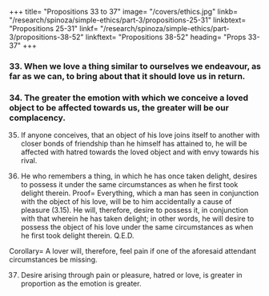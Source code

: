 +++
title=  "Propositions 33 to 37"
image=  "/covers/ethics.jpg"
linkb=  "/research/spinoza/simple-ethics/part-3/propositions-25-31"
linkbtext=  "Propositions 25-31"
linkf=  "/research/spinoza/simple-ethics/part-3/propositions-38-52"
linkftext=  "Propositions 38-52"
heading= "Props 33-37"
+++


### 33. When we love a thing similar to ourselves we endeavour, as far as we can, to bring about that it should love us in return. 

<!-- Proof=  That which we love we endeavour, as far as we can, to conceive in preference to anything else (3.12).

If the thing be similar to ourselves, we shall endeavour to affect it pleasurably in preference to anything else (3.29).
In other words, we shall endeavour, as far as we can, to bring it about, that the thing should be affected with pleasure accompanied by the idea of ourselves, that is (3.13 note), that it should love us in return. Q.E.D. -->

### 34. The greater the emotion with which we conceive a loved object to be affected towards us, the greater will be our complacency. 

<!-- Proof=  We endeavour (3.33), as far as we can, to bring about, that what we love should love us in return= 
In other words, that what we love should be affected with pleasure accompanied by the idea of ourself as cause.
Therefore, in proportion as the loved object is more pleasurably affected because of us, our endeavour will be assisted.
That is (3.11 and note) the greater will be our pleasure.
But when we take pleasure in the fact, that we pleasurably affect something similar to ourselves, we regard ourselves with pleasure (3.30).
Therefore the greater the emotion with which we conceive a loved object to be affected, etc. Q.E.D.
 -->

35. If anyone conceives, that an object of his love joins itself to another with closer bonds of friendship than he himself has attained to, he will be affected with hatred towards the loved object and with envy towards his rival. 

<!-- Proof=  In proportion as a man thinks, that a loved object is well affected towards him, will be the strength of his self-approval (by the last Prop.), that is (3.30 note), of his pleasure; he will, therefore (3.28), endeavour, as far as he can, to imagine the loved object as most closely bound to him.
This endeavour or desire will be increased, if he thinks that someone else has a similar desire (3.31).
But this endeavour or desire is assumed to be checked by the image of the loved object in conjunction with the image of him whom the loved object has joined to itself.
Therefore (3.11 note) he will for that reason be affected with pain, accompanied by the idea of the loved object as a cause in conjunction with the image of his rival;
That is, he will be (3.13) affected with hatred towards the loved object and also towards his rival (3.15 Coroll.), which latter he will envy as enjoying the beloved object. Q.E.D.

Note=  This hatred towards an object of love joined with envy is called Jealousy, which accordingly is nothing else but a wavering of the disposition arising from combined love and hatred, accompanied by the idea of some rival who is envied.
Further, this hatred towards the object of love will be greater, in proportion to the pleasure which the jealous man had been wont to derive from the reciprocated love of the said object;
and also in proportion to the feelings he had previously entertained towards his rival. If he had hated him, he will forthwith hate the object of his love, because he conceives it is pleasurably affected by one whom he himself hates= 
and also because he is compelled to associate the image of his loved one with the image of him whom he hates.
This condition generally comes into play in the case of love for a woman= 
For he who thinks, that a woman whom he loves prostitutes herself to another, will feel pain, not only because his own desire is restrained, but also because, being compelled to associate the image of her he loves with the parts of shame and the excreta of another, he therefore shrinks from her.
We must add, that a jealous man is not greeted by his beloved with the same joyful countenance as before, and this also gives him pain as a lover, as I will now show.
 -->

36. He who remembers a thing, in which he has once taken delight, desires to possess it under the same circumstances as when he first took delight therein. Proof=  Everything, which a man has seen in conjunction with the object of his love, will be to him accidentally a cause of pleasure (3.15).
He will, therefore, desire to possess it, in conjunction with that wherein he has taken delight; in other words, he will desire to possess the object of his love under the same circumstances as when he first took delight therein. Q.E.D.

Corollary=  A lover will, therefore, feel pain if one of the aforesaid attendant circumstances be missing. 

<!-- Proof=  For, in so far as he finds some circumstance to be missing, he conceives something which excludes its existence. As he is assumed to be desirous for love's sake of that thing or circumstance (by the last Prop.), he will, in so far as he conceives it to be missing, feel pain (3.19). Q.E.D. Note=  This pain, in so far as it has reference to the absence of the object of love, is called Regret.  -->


37. Desire arising through pain or pleasure, hatred or love, is greater in proportion as the emotion is greater. 

<!-- Proof=  Pain reduces or constrains a man's power of activity (3.11 note), in other words (3.7), diminishes or constrains the effort, wherewith he endeavours to persist in his own being; therefore (3.5.) it is contrary to the said endeavour= 
Thus all the endeavours of a man affected by pain are directed to removing that pain.
But (by the definition of pain), in proportion as the pain is greater, so also is it necessarily opposed to a greater part of man's power of activity.
Therefore the greater the pain, the greater the power of activity employed to remove it.
That is, the greater will be the desire or appetite in endeavouring to remove it.
Again, since pleasure (3.11 note) increases or aids a man's power of activity, it may easily be shown in like manner, that a man affected by pleasure has no desire further than to preserve it, and his desire will be in proportion to the magnitude of the pleasure.
Lastly, since hatred and love are themselves emotions of pain and pleasure, it follows in like manner that the endeavour, appetite, or desire, which arises through hatred or love, will be greater in proportion to the hatred or love. Q.E.D. -->



